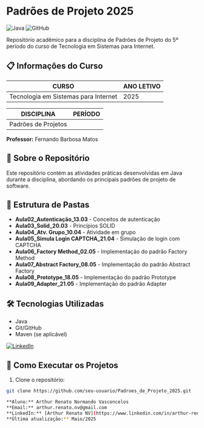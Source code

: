 # Padrões de Projeto 2025

![Java](https://img.shields.io/badge/Java-ED8B00?style=for-the-badge&logo=openjdk&logoColor=white)
![GitHub](https://img.shields.io/badge/GitHub-100000?style=for-the-badge&logo=github&logoColor=white)

Repositório acadêmico para a disciplina de Padrões de Projeto do 5º período do curso de Tecnologia em Sistemas para Internet.

## 📋 Informações do Curso

| CURSO | ANO LETIVO |
|-------|-----------|
| Tecnologia em Sistemas para Internet | 2025 |

| DISCIPLINA | PERÍODO |
|------------|---------|
| Padrões de Projetos |

**Professor:** Fernando Barbosa Matos

## 🚀 Sobre o Repositório

Este repositório contém as atividades práticas desenvolvidas em Java durante a disciplina, abordando os principais padrões de projeto de software.

## 📂 Estrutura de Pastas

- **Aula02_Autenticação_13.03** - Conceitos de autenticação
- **Aula03_Solid_20.03** - Princípios SOLID
- **Aula04_Atv. Grupo_10.04** - Atividade em grupo
- **Aula05_Simula Login CAPTCHA_21.04** - Simulação de login com CAPTCHA
- **Aula06_Factory Method_02.05** - Implementação do padrão Factory Method
- **Aula07_Abstract Factory_08.05** - Implementação do padrão Abstract Factory
- **Aula08_Prototype_18.05** - Implementação do padrão Prototype
- **Aula09_Adapter_21.05** - Implementação do padrão Adapter

## 🛠 Tecnologias Utilizadas

- Java
- Git/GitHub
- Maven (se aplicável)


[![LinkedIn](https://img.shields.io/badge/LinkedIn-Connect-blue?style=flat-square&logo=linkedin)](https://www.linkedin.com/in/arthur-renato-nv/)

## 📝 Como Executar os Projetos

1. Clone o repositório:
```bash
git clone https://github.com/seu-usuario/Padroes_de_Projeto_2025.git

**Aluno:** Arthur Renato Normando Vasconcelos  
**Email:** arthur.renato.nv@gmail.com  
**LinkedIn:** [Arthur Renato NV](https://www.linkedin.com/in/arthur-renato-nv/)  
**Última atualização:** Maio/2025  
